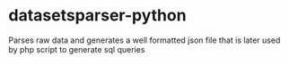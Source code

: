 # datasetsparser-python
Parses raw data and generates a well formatted json file that is later used by php script to generate sql queries 
